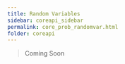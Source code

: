 ```yaml
---
title: Random Variables
sidebar: coreapi_sidebar
permalink: core_prob_randomvar.html
folder: coreapi
---
```


>Coming Soon
